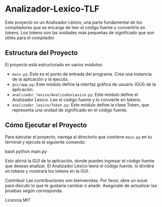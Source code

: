 # Analizador-Lexico-TLF
Este proyecto es un Analizador Léxico, una parte fundamental de los compiladores que se encarga de leer el código fuente y convertirlo en tokens. Los tokens son las unidades más pequeñas de significado que son útiles para el compilador.

## Estructura del Proyecto

El proyecto está estructurado en varios módulos:

- `main.py`: Este es el punto de entrada del programa. Crea una instancia de la aplicación y la ejecuta.
- `gui/app.py`: Este módulo define la interfaz gráfica de usuario (GUI) de la aplicación.
- `analizador_lexico/AnalizadorLexico.py`: Este módulo define el Analizador Léxico. Lee el código fuente y lo convierte en tokens.
- `analizador_lexico/Token.py`: Este módulo define la clase Token, que representa una unidad de significado en el código fuente.

## Cómo Ejecutar el Proyecto

Para ejecutar el proyecto, navega al directorio que contiene `main.py` en tu terminal y ejecuta el siguiente comando:

bash
python main.py

Esto abrirá la GUI de la aplicación, donde puedes ingresar el código fuente que deseas analizar. El Analizador Léxico leerá el código fuente, lo dividirá en tokens y mostrará los tokens en la GUI.

Contribuir
Las contribuciones son bienvenidas. Por favor, abre un issue para discutir lo que te gustaría cambiar o añadir. Asegúrate de actualizar las pruebas según corresponda.

Licencia
MIT
